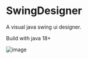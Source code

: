 # SwingDesigner
A visual java swing ui designer.

Build with java 18+

![image](https://github.com/user-attachments/assets/30d36213-926f-415a-bd4c-b1f779147388)
